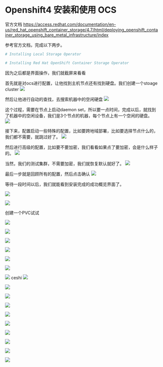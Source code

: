 # Openshift4 安装和使用 OCS
官方文档
https://access.redhat.com/documentation/en-us/red_hat_openshift_container_storage/4.7/html/deploying_openshift_container_storage_using_bare_metal_infrastructure/index

参考官方文档，完成以下两步。
```bash
# Installing Local Storage Operator

# Installing Red Hat OpenShift Container Storage Operator

```
因为之后都是界面操作，我们就截屏来看看

首先就是对ocs进行配置，让他找到主机节点还有找到硬盘。我们创建一个stoage cluster
![](imgs/2021-07-15-15-43-30.png)

然后让他进行自动的查找，去搜索机器中的空闲硬盘
![](imgs/2021-07-15-15-44-00.png)

这个过程，需要在节点上启动daemon set，所以要一点时间，完成以后，就找到了机器中的空闲设备，我们是3个节点的机器，每个节点上有一个空闲的硬盘。
![](imgs/2021-07-15-16-02-24.png)

接下来，配置启动一些特殊的配置，比如要跨地域部署，比如要选择节点什么的，我们都不需要，就跳过好了。
![](imgs/2021-07-15-16-13-04.png)

然后进行高级的配置，比如要不要加密，我们看看如果点了要加密，会是什么样子的。
![](imgs/2021-07-15-16-15-07.png)

当然，我们的测试集群，不需要加密，我们就恢复默认就好了。
![](imgs/2021-07-15-16-16-00.png)

最后一步就是回顾所有的配置，然后点击确认
![](imgs/2021-07-19-11-27-17.png)

等待一段时间以后，我们就能看到安装完成的成功概览界面了。

![](imgs/2021-07-19-13-09-31.png)

![](imgs/2021-07-19-11-27-40.png)

创建一个PVC试试

![](imgs/2021-07-19-13-10-23.png)

![](imgs/2021-07-19-13-10-46.png)

![](imgs/2021-07-19-13-11-03.png)

![](imgs/2021-07-19-13-14-24.png)

![](imgs/2021-07-19-13-15-04.png)

![](imgs/2021-07-19-13-17-11.png)

![](imgs/2021-07-19-13-17-30.png)
ceshi 
![](imgs/2021-07-19-13-17-48.png)

![](imgs/2021-07-19-13-28-41.png)

![](imgs/2021-07-19-13-28-23.png)

![](imgs/2021-07-19-13-30-11.png)

![](imgs/2021-07-19-13-30-58.png)

![](imgs/2021-07-19-13-31-14.png)

![](imgs/2021-07-19-13-32-16.png)

![](imgs/2021-07-19-13-33-05.png)

![](imgs/2021-07-19-13-33-51.png)

![](imgs/2021-07-19-13-34-48.png)

